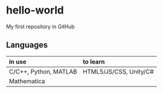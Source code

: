 # hello-world
My first repository in GitHub

## Languages

| in use | to learn |
| :--- | :--- |
| C/C++, Python, MATLAB | HTML5/JS/CSS, Unity/C# |
| Mathematica |

